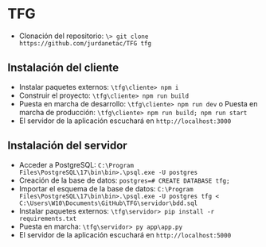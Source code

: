 # TFG

- Clonación del repositorio: `\> git clone https://github.com/jurdanetac/TFG tfg`

## Instalación del cliente
- Instalar paquetes externos: `\tfg\cliente> npm i`
- Construir el proyecto: `\tfg\cliente> npm run build`
- Puesta en marcha de desarrollo: `\tfg\cliente> npm run dev` o Puesta en marcha de producción: `\tfg\cliente> npm run build; npm run start`
- El servidor de la aplicación escuchará en `http://localhost:3000` 

## Instalación del servidor
- Acceder a PostgreSQL: `C:\Program Files\PostgreSQL\17\bin\bin>.\psql.exe -U postgres`
- Creación de la base de datos: `postgres=# CREATE DATABASE tfg;`
- Importar el esquema de la base de datos: `C:\Program Files\PostgreSQL\17\bin\bin>.\psql.exe -U postgres tfg < C:\Users\W10\Documents\GitHub\TFG\servidor\bdd.sql`
- Instalar paquetes externos: `\tfg\servidor> pip install -r requirements.txt`
- Puesta en marcha: `\tfg\servidor> py app\app.py`
- El servidor de la aplicación escuchará en `http://localhost:5000`
